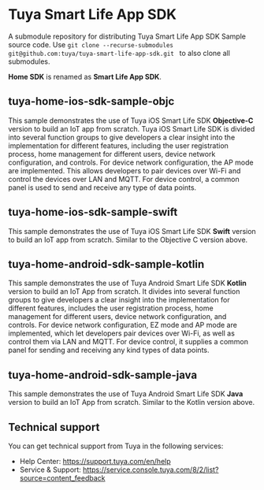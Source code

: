 # Tuya Smart Life App SDK

A submodule repository for distributing Tuya Smart Life App SDK Sample source code. Use `git clone --recurse-submodules git@github.com:tuya/tuya-smart-life-app-sdk.git
` to also clone all submodules.

**Home SDK** is renamed as **Smart Life App SDK**.

## tuya-home-ios-sdk-sample-objc

This sample demonstrates the use of Tuya iOS Smart Life SDK **Objective-C** version to build an IoT app from scratch. Tuya iOS Smart Life SDK is divided into several function groups to give developers a clear insight into the implementation for different features, including the user registration process, home management for different users, device network configuration, and controls. For device network configuration, the AP mode are implemented. This allows developers to pair devices over Wi-Fi and control the devices over LAN and MQTT. For device control, a common panel is used to send and receive any type of data points.

## tuya-home-ios-sdk-sample-swift

This sample demonstrates the use of Tuya iOS Smart Life SDK  **Swift** version to build an IoT app from scratch. Similar to the Objective C version above.

## tuya-home-android-sdk-sample-kotlin

This sample demonstrates the use of Tuya Android Smart Life SDK **Kotlin** version to build an IoT App from scratch. It divides into several function groups to give developers a clear insight into the implementation for different features, includes the user registration process, home management for different users, device network configuration, and controls. For device network configuration, EZ mode and AP mode are implemented, which let developers pair devices over Wi-Fi, as well as control them via LAN and MQTT. For device control, it supplies a common panel for sending and receiving any kind types of data points.

## tuya-home-android-sdk-sample-java

This sample demonstrates the use of Tuya Android Smart Life SDK **Java** version to build an IoT App from scratch. Similar to the Kotlin version above.


## Technical support

You can get technical support from Tuya in the following services:

- Help Center: <https://support.tuya.com/en/help>
- Service & Support: <https://service.console.tuya.com/8/2/list?source=content_feedback>


